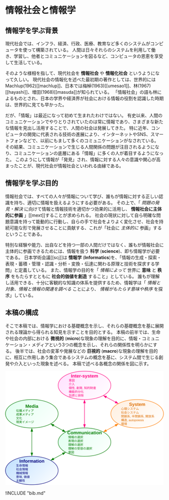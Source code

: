 # 情報社会と情報学

## 情報学を学ぶ背景

現代社会では、インフラ、経済、行政、医療、教育など多くのシステムがコンピュータを使って構築されている。
人間は日々それらのシステムを利用して働き、学習し、他者とコミュニケーションを図るなど、コンピュータの恩恵を享受して生活している。

そのような様相を指して、現代社会を **情報社会** や **情報化社会** というようになって久しい。
現代社会の情報化を述べた最初期の著作としては、世界的にはMachlup(1962)\[[machlup]\]、日本では梅棹(1963)\[[umesao1]\]、林(1967)\[[hayashi]\]、増田(1968)\[[masuda]\]が知られている。
「情報社会」の語も林によるものとされ、日本の学界や経済界が社会における情報の役割を認識した時期は、世界的に見ても早かった。

だが、「情報」は最近になって初めて生まれたわけではない。
有史以来、人間のコミュニケーションでやりとりされていたのは常に情報であり、さまざまな新たな情報を見出し活用することで、人間の社会は発展してきた。
特に近年、コンピュータの開発に代表される技術の進展により、インターネットやSNS、スマートフォンなどで、以前にもまして多くのコミュニケーションがなされている。
その結果、コミュニケーションで生じる人間関係の問題が注目されるようになり、コミュニケーションの底層にある「情報」に多くの人が着目するようになった。
このようにして情報が「発見」され、情報に対する人々の意識や関心が高まったことが、現代社会が情報社会といわれる由縁である。

## 情報学を学ぶ目的

情報社会では、すべての人々が情報について学び、誰もが情報に対する正しい認識を持ち、適切に情報を扱えるようにする必要がある。
その上で、「 *問題の発見・解決* に向けて情報と情報技術を適切かつ効果的に活用し、 **情報社会に主体的に参画** 」\[[mext]\]することが求められる。
社会の現状に対して自ら明確な問題意識を持って能動的に行動し、自らの手で社会をよりよく変化させ、社会を持続可能な形で発展させることに貢献する、これが「社会に *主体的に* 参画」するということである。

特別な経験や能力、出自などを持つ一部の人間だけではなく、誰もが情報社会に主体的に参画できるためには、情報を扱う **科学** (**science**)、即ち情報学が必要である。
日本学術会議\[[scj]\]は **情報学** (**Informatics**)を、「情報の生成・探索・表現・蓄積・管理・認識・分析・変換・伝達に関わる原理と技術を探求する学問」と定義している。
また、情報学の目的を「 *情報によって* 世界に **意味** と **秩序** をもたらすとともに **社会的価値を創造** すること」としている。
誰もが理解し活用できる、十分に客観的な知識の体系を提供するため、情報学は「 *情報と対象、情報と情報の関連を調べる* ことにより、 *情報がもたらす意味や秩序* を探求」している。

## 本稿の構成

そこで本稿では、情報学における基礎概念を示し、それらの基礎概念を基に展開される理論から得られる知見を示すことを目的とする。
本稿の前半では、生命や社会の内部における **微視的** (**micro**)な現象の理解を目的に、情報・コミュニケーション・メディアという3つの概念を示し、それらの関係性を明らかにする。
後半では、社会の変革や発展などの **巨視的** (**macro**)な現象の理解を目的に、相互に作用しあう集合であるシステムの概念を基に、システム間で生じる創発や介入といった現象を述べる。
本稿で述べる各概念の関係を図に示す。

![fig:structure. 各概念の関係](structure.svg)

!INCLUDE "bib.md"
